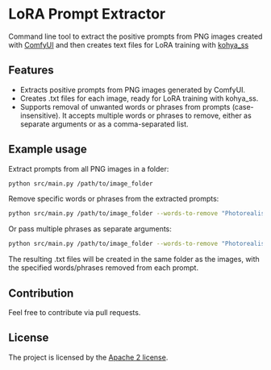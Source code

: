 # LoRA Prompt Extractor
Command line tool to extract the positive prompts from PNG images created with [ComfyUI](https://github.com/comfyanonymous/ComfyUI) and then creates text files for LoRA training with [kohya_ss](https://github.com/bmaltais/kohya_ss)

## Features
- Extracts positive prompts from PNG images generated by ComfyUI.
- Creates .txt files for each image, ready for LoRA training with kohya_ss.
- Supports removal of unwanted words or phrases from prompts (case-insensitive). It accepts multiple words or phrases to remove, either as separate arguments or as a comma-separated list.

## Example usage
Extract prompts from all PNG images in a folder:

```bash
python src/main.py /path/to/image_folder
```

Remove specific words or phrases from the extracted prompts:

```bash
python src/main.py /path/to/image_folder --words-to-remove "Photorealistic, Natural atmospheric lighting, intricate details"
```

Or pass multiple phrases as separate arguments:
```bash
python src/main.py /path/to/image_folder --words-to-remove "Photorealistic" "Natural atmospheric lighting" "intricate details"
```

The resulting .txt files will be created in the same folder as the images, with the specified words/phrases removed from each prompt.


## Contribution
Feel free to contribute via pull requests.

## License
The project is licensed by the [Apache 2 license](LICENSE).
